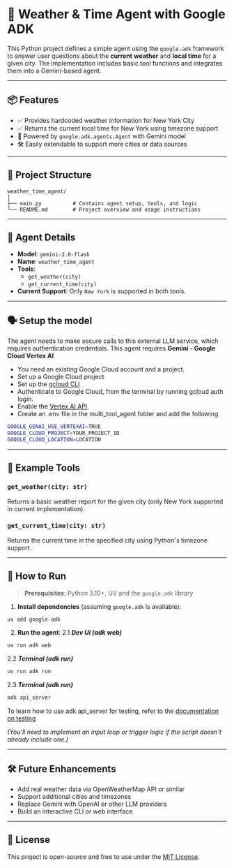 # 🤖 Weather & Time Agent with Google ADK

This Python project defines a simple agent using the `google.adk` framework to answer user questions about the **current weather** and **local time** for a given city. The implementation includes basic tool functions and integrates them into a Gemini-based agent.

---

## 📦 Features

- ✅ Provides hardcoded weather information for New York City
- ✅ Returns the current local time for New York using timezone support
- 🤖 Powered by `google.adk.agents.Agent` with Gemini model
- 🛠️ Easily extendable to support more cities or data sources

---

## 📁 Project Structure

```
weather_time_agent/
│
├── main.py          # Contains agent setup, tools, and logic
└── README.md        # Project overview and usage instructions
```

---

## 🧠 Agent Details

- **Model**: `gemini-2.0-flash`
- **Name**: `weather_time_agent`
- **Tools**:
  - `get_weather(city)`
  - `get_current_time(city)`
- **Current Support**: Only `New York` is supported in both tools.

---
## 🗣️ Setup the model

The agent needs to make secure calls to this external LLM service, which requires authentication credentials. This agent requires **Gemini - Google Cloud Vertex AI**

- You need an existing Google Cloud account and a project.
- Set up a Google Cloud project
- Set up the [gcloud CLI](https://cloud.google.com/vertex-ai/generative-ai/docs/start/quickstarts/quickstart-multimodal#setup-local) 
- Authenticate to Google Cloud, from the terminal by running gcloud auth login.
- Enable the [Vertex AI API](https://console.cloud.google.com/flows/enableapi?apiid=aiplatform.googleapis.com).
- Create an .env file in the multi_tool_agent folder and add the following
```bash
GOOGLE_GENAI_USE_VERTEXAI=TRUE
GOOGLE_CLOUD_PROJECT=YOUR_PROJECT_ID
GOOGLE_CLOUD_LOCATION=LOCATION
```
---
## 🧩 Example Tools

### `get_weather(city: str)`

Returns a basic weather report for the given city (only New York supported in current implementation).

### `get_current_time(city: str)`

Returns the current time in the specified city using Python's timezone support.


---

## 🚀 How to Run

> **Prerequisites**: Python 3.10+, UV and the `google.adk` library

1. **Install dependencies** (assuming `google.adk` is available):

```bash
uv add google-adk
```

2. **Run the agent**:
2.1 ***Dev UI (adk web)***
```bash
uv run adk web
```
2.2 ***Terminal (adk run)***
```bash
uv run adk run
```
2.3 ***Terminal (adk run)***
```bash
adk api_server
```
To learn how to use adk api_server for testing, refer to the [documentation on testing](https://google.github.io/adk-docs/get-started/testing/)

*(You'll need to implement an input loop or trigger logic if the script doesn't already include one.)*

---

## 🛠️ Future Enhancements

- Add real weather data via OpenWeatherMap API or similar
- Support additional cities and timezones
- Replace Gemini with OpenAI or other LLM providers
- Build an interactive CLI or web interface

---

## 📄 License

This project is open-source and free to use under the [MIT License](LICENSE).
